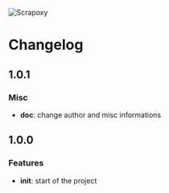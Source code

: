 ![Scrapoxy](https://raw.githubusercontent.com/fabienvauchelles/scrapoxy/master/docs/logo.png)


# Changelog

## 1.0.1

### Misc

- **doc**: change author and misc informations


## 1.0.0

### Features

- **init**: start of the project